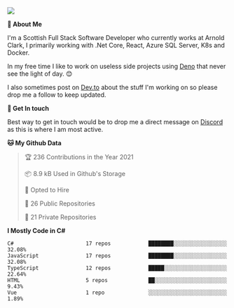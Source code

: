 <img src="https://github.com/jasonhughes94/jasonhughes94/blob/main/header.png?raw=true">

**:tangerine: About Me**

I'm a Scottish Full Stack Software Developer who currently works at Arnold Clark, I primarily working with .Net Core, React, Azure SQL Server, K8s and Docker.

In my free time I like to work on useless side projects using [Deno](https://deno.land/) that never see the light of day. 😊

I also sometimes post on [Dev.to](https://dev.to/jasonhughes94) about the stuff I'm working on so please drop me a follow to keep updated.

**:speech_balloon: Get In touch**

Best way to get in touch would be to drop me a direct message on [Discord](https://discordapp.com/users/206498666976903169) as this is where I am most active.

<!--START_SECTION:waka-->
**🐱 My Github Data** 

> 🏆 236 Contributions in the Year 2021
 > 
> 📦 8.9 kB Used in Github's Storage 
 > 
> 💼 Opted to Hire
 > 
> 📜 26 Public Repositories 
 > 
> 🔑 21 Private Repositories  
 > 
**I Mostly Code in C#** 

```text
C#                       17 repos            ████████░░░░░░░░░░░░░░░░░   32.08% 
JavaScript               17 repos            ████████░░░░░░░░░░░░░░░░░   32.08% 
TypeScript               12 repos            █████░░░░░░░░░░░░░░░░░░░░   22.64% 
HTML                     5 repos             ██░░░░░░░░░░░░░░░░░░░░░░░   9.43% 
Vue                      1 repo              ░░░░░░░░░░░░░░░░░░░░░░░░░   1.89%

```



<!--END_SECTION:waka-->
